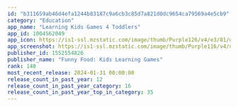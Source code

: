 ```yaml
---
id: "b311659ab46d4efa1244b83187c9a6cb3c85d7a821d0dc9654ca79569a4e5cb9"
category: "Education"
app_name: "Learning Kids Games 4 Toddlers"
app_id: 1004562049
app_icon: https://is1-ssl.mzstatic.com/image/thumb/Purple126/v4/e3/81/db/e381dbdc-7540-d228-1c7c-d33d093c219d/AppIcon-1x_U007emarketing-0-10-0-85-220-0.png/1024x1024bb.png
app_screenshot: https://is1-ssl.mzstatic.com/image/thumb/Purple116/v4/d4/3b/b8/d43bb8d4-e15f-e5cb-6e6f-81216f5bde4b/b1f9d02f-0aa4-4fba-9f0b-7527929e2ff3_data_U002f1dd8d78c-38ff-48b5-8777-5dad5b953659_U002fen_U002fscreenshots_U002f1284x2778_U002f1284x2778_en_ff1_s018_01.png/1284x2778bb.png
publisher_id: 1552554826
publisher_name: "Funny Food: Kids Learning Games"
rank: 148
most_recent_release: 2024-01-31 00:00:00
release_count_in_past_year: 12
release_count_in_past_year_category: 16
release_count_in_past_year_top_in_category: 35
---
```

